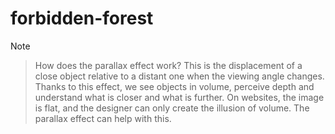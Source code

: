 # forbidden-forest
> [!NOTE]
>>How does the parallax effect work?
> This is the displacement of a close object relative to a distant one when the viewing angle changes. Thanks to this effect, we see objects in volume, perceive depth and understand what is closer and what is further. On websites, the image is flat, and the designer can only create the illusion of volume. The parallax effect can help with this.
